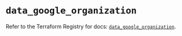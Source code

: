 # `data_google_organization`

Refer to the Terraform Registry for docs: [`data_google_organization`](https://registry.terraform.io/providers/hashicorp/google/6.1.0/docs/data-sources/organization).
